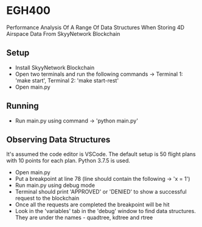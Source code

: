 # EGH400
Performance Analysis Of A Range Of Data Structures When Storing 4D Airspace Data From SkyyNetwork Blockchain


## Setup
- Install SkyyNetwork Blockchain 
- Open two terminals and run the following commands -> Terminal 1: 'make start', Terminal 2: 'make start-rest'
- Open main.py 

## Running
- Run main.py using command -> 'python main.py'

## Observing Data Structures
It's assumed the code editor is VSCode. The default setup is 50 flight plans with 10 points for each plan. Python 3.7.5 is used.

- Open main.py
- Put a breakpoint at line 78 (line should contain the following -> 'x = 1')
- Run main.py using debug mode
- Terminal should print 'APPROVED' or 'DENIED' to show a successful request to the blockchain
- Once all the requests are completed the breakpoint will be hit
- Look in the 'variables' tab in the 'debug' window to find data structures. They are under the names - quadtree, kdtree and rtree
